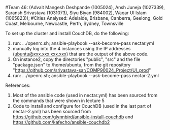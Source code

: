 #Team 46: (Advait Mangesh Deshpande (1005024), Ansh Juneja (1027339), Saransh Srivastava (1031073), Siyu Biyan (984002), Waqar Ul Islam (1065823));
#Cities Analysed: Adelaide, Brisbane, Canberra, Geelong, Gold Coast, Melbourne, Newcastle, Perth, Sydney, Townsville

To set up the cluster and install CouchDB, do the following:
1. run: . ./openrc.sh; ansible-playbook --ask-become-pass nectar.yml
2. manually log into the 4 instances using the IP addresses (ubuntu@xxx.xxx.xxx.xxx) that are the output of the above code.
3. On instance2, copy the directories "public", "src" and the file "package.json" to /home/ubuntu, from the git repository "https://github.com/srivastava-sar/COMP90024_Project/UI_prod"
4. run: . ./openrc.sh; ansible-playbook --ask-become-pass nectar-2.yml

References: 
1. Most of the ansible code (used in nectar.yml) has been sourced from the commands that were shown in lecture 5
2. Code to install and configure for CouchDB (used in the last part of nectar-2.yml) has been sourced from https://github.com/glynnbird/ansible-install-couchdb and https://github.com/kafecho/ansible-couchdb2
